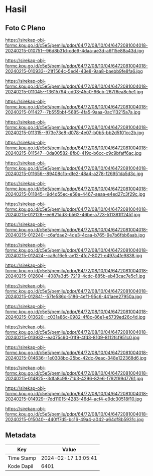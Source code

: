 # Hasil

## Foto C Plano

https://sirekap-obj-formc.kpu.go.id/c5e5/pemilu/pdpr/64/72/08/10/04/6472081004018-20240215-010751--96d8b31d-cde9-4daa-ae3d-a6f15e88a43d.jpg

https://sirekap-obj-formc.kpu.go.id/c5e5/pemilu/pdpr/64/72/08/10/04/6472081004018-20240215-010933--21f1564c-5ed4-43e8-9aa8-baebb9fe8fa6.jpg

https://sirekap-obj-formc.kpu.go.id/c5e5/pemilu/pdpr/64/72/08/10/04/6472081004018-20240215-011045--13615794-cd03-45c0-96cb-267f6ea8c5e1.jpg

https://sirekap-obj-formc.kpu.go.id/c5e5/pemilu/pdpr/64/72/08/10/04/6472081004018-20240215-011427--7b555bbf-5685-4fa5-9aaa-0ac113215a7a.jpg

https://sirekap-obj-formc.kpu.go.id/c5e5/pemilu/pdpr/64/72/08/10/04/6472081004018-20240215-011315--973e73e8-d078-4e07-b0b5-bb2d5101cc2b.jpg

https://sirekap-obj-formc.kpu.go.id/c5e5/pemilu/pdpr/64/72/08/10/04/6472081004018-20240215-011547--0da00582-8fb0-419c-b6cc-c9c9bfaff6ac.jpg

https://sirekap-obj-formc.kpu.go.id/c5e5/pemilu/pdpr/64/72/08/10/04/6472081004018-20240215-011656--89408c1b-dfe2-48a4-a278-f26951da5d3c.jpg

https://sirekap-obj-formc.kpu.go.id/c5e5/pemilu/pdpr/64/72/08/10/04/6472081004018-20240215-011845--9d4d55ec-e58e-4467-aeaa-e4ed27c3f29c.jpg

https://sirekap-obj-formc.kpu.go.id/c5e5/pemilu/pdpr/64/72/08/10/04/6472081004018-20240215-012128--ee921dd3-b562-46be-a723-511381ff245f.jpg

https://sirekap-obj-formc.kpu.go.id/c5e5/pemilu/pdpr/64/72/08/10/04/6472081004018-20240215-012240--c6afdae2-4de3-4caa-b765-9e7b6fbb6aab.jpg

https://sirekap-obj-formc.kpu.go.id/c5e5/pemilu/pdpr/64/72/08/10/04/6472081004018-20240215-012424--ca9c16e5-ae12-4fc7-8021-e497a4fe9838.jpg

https://sirekap-obj-formc.kpu.go.id/c5e5/pemilu/pdpr/64/72/08/10/04/6472081004018-20240215-012604--4087a3d5-7219-4cdc-885b-eb43cac7e5c1.jpg

https://sirekap-obj-formc.kpu.go.id/c5e5/pemilu/pdpr/64/72/08/10/04/6472081004018-20240215-012841--57fe586c-5186-4ef1-95c6-441aee27950a.jpg

https://sirekap-obj-formc.kpu.go.id/c5e5/pemilu/pdpr/64/72/08/10/04/6472081004018-20240215-013620--c031a86c-0982-4f8c-86e1-e5739ed26c4d.jpg

https://sirekap-obj-formc.kpu.go.id/c5e5/pemilu/pdpr/64/72/08/10/04/6472081004018-20240215-013932--ea075c90-01f9-4fd3-8109-8112fcf951c0.jpg

https://sirekap-obj-formc.kpu.go.id/c5e5/pemilu/pdpr/64/72/08/10/04/6472081004018-20240215-014636--1e0308bc-25bc-42dc-9eac-348e122368d6.jpg

https://sirekap-obj-formc.kpu.go.id/c5e5/pemilu/pdpr/64/72/08/10/04/6472081004018-20240215-014825--3dfa8c98-71b3-4296-82e6-f792f99d7761.jpg

https://sirekap-obj-formc.kpu.go.id/c5e5/pemilu/pdpr/64/72/08/10/04/6472081004018-20240215-014929--7dd11015-4283-46d4-acf4-e9dc30518f10.jpg

https://sirekap-obj-formc.kpu.go.id/c5e5/pemilu/pdpr/64/72/08/10/04/6472081004018-20240215-015040--440ff7d5-bc16-49a4-a042-a64df8b5931c.jpg


## Metadata

| Key        | Value               |
| ---------- | ------------------- |
| Time Stamp | 2024-02-17 13:05:41 |
| Kode Dapil | 6401                |



